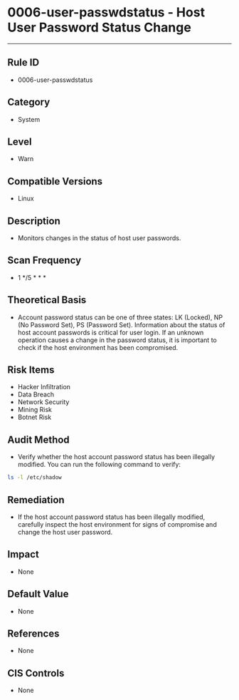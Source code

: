 # 0006-user-passwdstatus - Host User Password Status Change

---

## Rule ID

- 0006-user-passwdstatus


## Category

- System


## Level

- Warn


## Compatible Versions

- Linux


## Description

- Monitors changes in the status of host user passwords.


## Scan Frequency

- 1 */5 * * *


## Theoretical Basis

- Account password status can be one of three states: LK (Locked), NP (No Password Set), PS (Password Set). Information about the status of host account passwords is critical for user login. If an unknown operation causes a change in the password status, it is important to check if the host environment has been compromised.


## Risk Items

- Hacker Infiltration
- Data Breach
- Network Security
- Mining Risk
- Botnet Risk


## Audit Method

- Verify whether the host account password status has been illegally modified. You can run the following command to verify:

```bash
ls -l /etc/shadow
```

## Remediation

- If the host account password status has been illegally modified, carefully inspect the host environment for signs of compromise and change the host user password.


## Impact

- None


## Default Value

- None


## References

- None


## CIS Controls

- None
